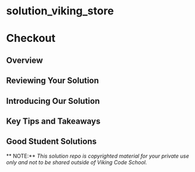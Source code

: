 solution_viking_store
=====================

# Checkout





## Overview




## Reviewing Your Solution





## Introducing Our Solution





## Key Tips and Takeaways





## Good Student Solutions



** NOTE:** *This solution repo is copyrighted material for your private use only and not to be shared outside of Viking Code School.*


